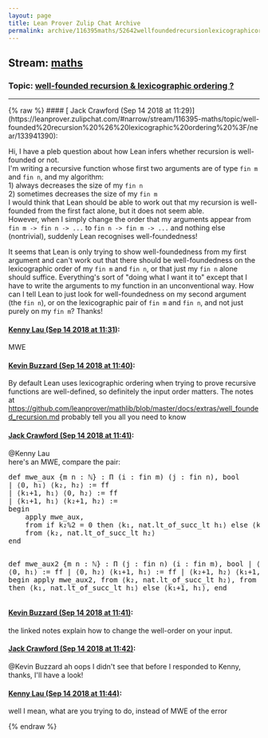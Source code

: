 ```yaml
---
layout: page
title: Lean Prover Zulip Chat Archive 
permalink: archive/116395maths/52642wellfoundedrecursionlexicographicordering.html
---
```


## Stream: [maths](https://leanprover-community.github.io/archive/116395maths/index.html)
### Topic: [well-founded recursion & lexicographic ordering ?](https://leanprover-community.github.io/archive/116395maths/52642wellfoundedrecursionlexicographicordering.html)

---

<base href="https://leanprover.zulipchat.com">
{% raw %}
#### [ Jack Crawford (Sep 14 2018 at 11:29)](https://leanprover.zulipchat.com/#narrow/stream/116395-maths/topic/well-founded%20recursion%20%26%20lexicographic%20ordering%20%3F/near/133941390):
<p>Hi, I have a pleb question about how Lean infers whether recursion is well-founded or not.<br>
I'm writing a recursive function whose first two arguments are of type <code>fin m</code> and <code>fin n</code>,  and my algorithm:<br>
 1) always decreases the size of my <code>fin n</code><br>
 2) sometimes decreases the size of my <code>fin m</code><br>
I would think that Lean should be able to work out that my recursion is well-founded from the first fact alone, but it does not seem able.<br>
However, when I simply change the order that my arguments appear from <code>fin m -&gt; fin n -&gt; ...</code> to <code>fin n -&gt; fin m -&gt; ...</code> and nothing else (nontrivial), suddenly Lean recognises well-foundedness!</p>
<p>It seems that Lean is only trying to show well-foundedness from my first argument and can't work out that there should be well-foundedness on the lexicographic order of my <code>fin m</code> and <code>fin n</code>, or that just my <code>fin n</code> alone should suffice. Everything's sort of "doing what I want it to" except that I have to write the arguments to my function in an unconventional way. How can I tell Lean to just look for well-foundedness on my second argument (the <code>fin n</code>), or on the lexicographic pair of <code>fin m</code> and <code>fin n</code>, and not just purely on my <code>fin m</code>? Thanks!</p>

#### [ Kenny Lau (Sep 14 2018 at 11:31)](https://leanprover.zulipchat.com/#narrow/stream/116395-maths/topic/well-founded%20recursion%20%26%20lexicographic%20ordering%20%3F/near/133941463):
<p>MWE</p>

#### [ Kevin Buzzard (Sep 14 2018 at 11:40)](https://leanprover.zulipchat.com/#narrow/stream/116395-maths/topic/well-founded%20recursion%20%26%20lexicographic%20ordering%20%3F/near/133941803):
<p>By default Lean uses lexicographic ordering when trying to prove recursive functions are well-defined, so definitely the input order matters. The notes at <a href="https://github.com/leanprover/mathlib/blob/master/docs/extras/well_founded_recursion.md" target="_blank" title="https://github.com/leanprover/mathlib/blob/master/docs/extras/well_founded_recursion.md">https://github.com/leanprover/mathlib/blob/master/docs/extras/well_founded_recursion.md</a> probably tell you all you need to know</p>

#### [ Jack Crawford (Sep 14 2018 at 11:41)](https://leanprover.zulipchat.com/#narrow/stream/116395-maths/topic/well-founded%20recursion%20%26%20lexicographic%20ordering%20%3F/near/133941855):
<p><span class="user-mention" data-user-id="110064">@Kenny Lau</span> <br>
here's an MWE, compare the pair:</p>
<div class="codehilite"><pre><span></span>def mwe_aux {m n : ℕ} : Π (i : fin m) (j : fin n), bool
| ⟨0, h₁⟩ ⟨k₂, h₂⟩ := ff
| ⟨k₁+1, h₁⟩ ⟨0, h₂⟩ := ff
| ⟨k₁+1, h₁⟩ ⟨k₂+1, h₂⟩ :=
begin
    apply mwe_aux,
    from if k₂%2 = 0 then ⟨k₁, nat.lt_of_succ_lt h₁⟩ else ⟨k₁+1, h₁⟩,
    from ⟨k₂, nat.lt_of_succ_lt h₂⟩
end

def mwe_aux2 {m n : ℕ} : Π (j : fin n) (i : fin m), bool
| ⟨k₂, h₂⟩ ⟨0, h₁⟩ := ff
| ⟨0, h₂⟩ ⟨k₁+1, h₁⟩ := ff
| ⟨k₂+1, h₂⟩ ⟨k₁+1, h₁⟩ :=
begin
    apply mwe_aux2,
    from ⟨k₂, nat.lt_of_succ_lt h₂⟩,
    from if k₂%2 = 0 then ⟨k₁, nat.lt_of_succ_lt h₁⟩ else ⟨k₁+1, h₁⟩,
end
</pre></div>

#### [ Kevin Buzzard (Sep 14 2018 at 11:41)](https://leanprover.zulipchat.com/#narrow/stream/116395-maths/topic/well-founded%20recursion%20%26%20lexicographic%20ordering%20%3F/near/133941878):
<p>the linked notes explain how to change the well-order on your input.</p>

#### [ Jack Crawford (Sep 14 2018 at 11:42)](https://leanprover.zulipchat.com/#narrow/stream/116395-maths/topic/well-founded%20recursion%20%26%20lexicographic%20ordering%20%3F/near/133941927):
<p><span class="user-mention" data-user-id="110038">@Kevin Buzzard</span>  ah oops I didn't see that before I responded to Kenny, thanks, I'll have a look!</p>

#### [ Kenny Lau (Sep 14 2018 at 11:44)](https://leanprover.zulipchat.com/#narrow/stream/116395-maths/topic/well-founded%20recursion%20%26%20lexicographic%20ordering%20%3F/near/133941991):
<p>well I mean, what are you trying to do, instead of MWE of the error</p>


{% endraw %}
